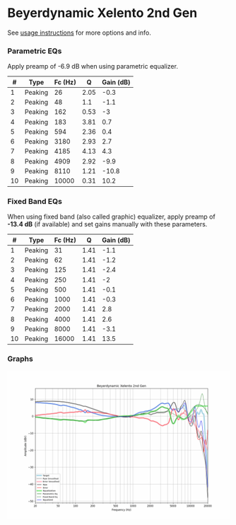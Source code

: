 # Beyerdynamic Xelento 2nd Gen
See [usage instructions](https://github.com/jaakkopasanen/AutoEq#usage) for more options and info.

### Parametric EQs
Apply preamp of -6.9 dB when using parametric equalizer.

|   # | Type    |   Fc (Hz) |    Q |   Gain (dB) |
|-----|---------|-----------|------|-------------|
|   1 | Peaking |        26 | 2.05 |        -0.3 |
|   2 | Peaking |        48 | 1.1  |        -1.1 |
|   3 | Peaking |       162 | 0.53 |        -3   |
|   4 | Peaking |       183 | 3.81 |         0.7 |
|   5 | Peaking |       594 | 2.36 |         0.4 |
|   6 | Peaking |      3180 | 2.93 |         2.7 |
|   7 | Peaking |      4185 | 4.13 |         4.3 |
|   8 | Peaking |      4909 | 2.92 |        -9.9 |
|   9 | Peaking |      8110 | 1.21 |       -10.8 |
|  10 | Peaking |     10000 | 0.31 |        10.2 |

### Fixed Band EQs
When using fixed band (also called graphic) equalizer, apply preamp of **-13.4 dB** (if available) and set gains manually with these parameters.

|   # | Type    |   Fc (Hz) |    Q |   Gain (dB) |
|-----|---------|-----------|------|-------------|
|   1 | Peaking |        31 | 1.41 |        -1.1 |
|   2 | Peaking |        62 | 1.41 |        -1.2 |
|   3 | Peaking |       125 | 1.41 |        -2.4 |
|   4 | Peaking |       250 | 1.41 |        -2   |
|   5 | Peaking |       500 | 1.41 |        -0.1 |
|   6 | Peaking |      1000 | 1.41 |        -0.3 |
|   7 | Peaking |      2000 | 1.41 |         2.8 |
|   8 | Peaking |      4000 | 1.41 |         2.6 |
|   9 | Peaking |      8000 | 1.41 |        -3.1 |
|  10 | Peaking |     16000 | 1.41 |        13.5 |

### Graphs
![](./Beyerdynamic%20Xelento%202nd%20Gen.png)
